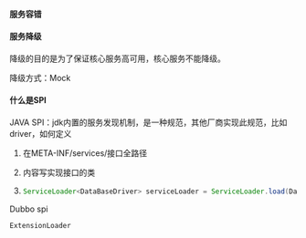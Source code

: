 #### 服务容错



#### 服务降级

降级的目的是为了保证核心服务高可用，核心服务不能降级。

降级方式：Mock

#### 什么是SPI

JAVA SPI：jdk内置的服务发现机制，是一种规范，其他厂商实现此规范，比如driver，如何定义

1. 在META-INF/services/接口全路径

2. 内容写实现接口的类

3. ```java
   ServiceLoader<DataBaseDriver> serviceLoader = ServiceLoader.load(DataBaseDriver.class);
   ```

Dubbo spi

```
ExtensionLoader
```
